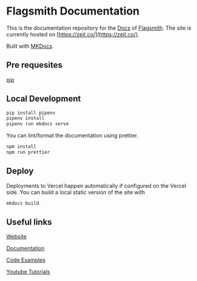# Flagsmith Documentation

This is the documentation repository for the [Docs](https://docs.flagsmith.com/) of [Flagsmith](https://flagsmith.com/).
The site is currently hosted on [https://zeit.co/](https://zeit.co/).

Built with [MKDocs](https://www.mkdocs.org/).

## Pre requesites

[pip](https://pip.pypa.io/)

## Local Development

```bash
pip install pipenv
pipenv install
pipenv run mkdocs serve
```

You can lint/format the documentation using prettier.

```bash
npm install
npm run prettier
```

## Deploy

Deployments to Vercel happen automatically if configured on the Vercel side. You can build a local static version of the
site with

```bash
mkdocs build
```

## Useful links

[Website](https://flagsmith.com)

[Documentation](https://docs.flagsmith.com/)

[Code Examples](https://github.com/flagsmith/flagsmith-docs)

[Youtube Tutorials](https://www.youtube.com/channel/UCki7GZrOdZZcsV9rAIRchCw)

